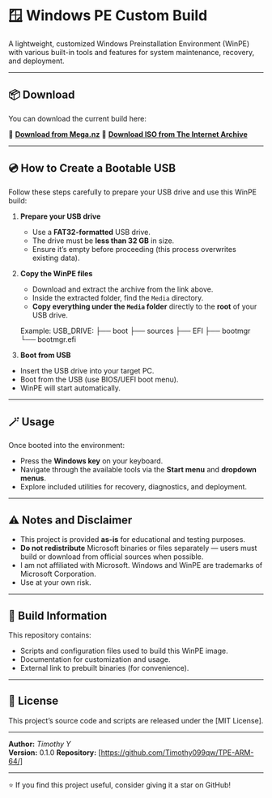 # 🪟 Windows PE Custom Build

A lightweight, customized Windows Preinstallation Environment (WinPE) with various built-in tools and features for system maintenance, recovery, and deployment.

---

## 📦 Download

You can download the current build here:

🔗 **[Download from Mega.nz](https://mega.nz/folder/qVklkQaA#3SsqJ5FvnddSI_mypIPDhQ)**
🔗 **[Download ISO from The Internet Archive](https://archive.org/details/win-pe-arm-64)**

---

## 💿 How to Create a Bootable USB

Follow these steps carefully to prepare your USB drive and use this WinPE build:

1. **Prepare your USB drive**
   - Use a **FAT32-formatted** USB drive.
   - The drive must be **less than 32 GB** in size.
   - Ensure it’s empty before proceeding (this process overwrites existing data).

2. **Copy the WinPE files**
   - Download and extract the archive from the link above.
   - Inside the extracted folder, find the `Media` directory.
   - **Copy everything under the `Media` folder** directly to the **root** of your USB drive.

   Example:
   USB_DRIVE:
    ├── boot
    ├── sources
    ├── EFI
    ├── bootmgr
    └── bootmgr.efi

3. **Boot from USB**
- Insert the USB drive into your target PC.
- Boot from the USB (use BIOS/UEFI boot menu).
- WinPE will start automatically.

---

## 🪄 Usage

Once booted into the environment:

- Press the **Windows key** on your keyboard.
- Navigate through the available tools via the **Start menu** and **dropdown menus**.
- Explore included utilities for recovery, diagnostics, and deployment.

---

## ⚠️ Notes and Disclaimer

- This project is provided **as-is** for educational and testing purposes.  
- **Do not redistribute** Microsoft binaries or files separately — users must build or download from official sources when possible.  
- I am not affiliated with Microsoft. Windows and WinPE are trademarks of Microsoft Corporation.  
- Use at your own risk.

---

## 🧰 Build Information

This repository contains:
- Scripts and configuration files used to build this WinPE image.
- Documentation for customization and usage.
- External link to prebuilt binaries (for convenience).

---

## 📝 License

This project’s source code and scripts are released under the [MIT License].

---

**Author:** *Timothy Y*  
**Version:** 0.1.0
**Repository:** [https://github.com/Timothy099qw/TPE-ARM-64/]

---

⭐ If you find this project useful, consider giving it a star on GitHub!
